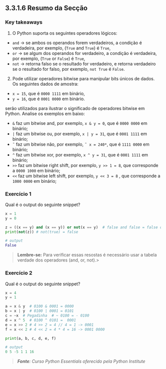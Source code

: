 ## 3.3.1.6 Resumo da Secção

### Key takeaways

1. O Python suporta os seguintes operadores lógicos:

 - ``and`` → se ambos os operandos forem verdadeiros, a condição é verdadeira, por exemplo, (``True`` and ``True``) é ``True``,
- ``or`` → se algum dos operandos for verdadeiro, a condição é verdadeira, por exemplo, (``True`` or ``False``) é ``True``,
- ``not`` → retorna falso se o resultado for verdadeiro, e retorna verdadeiro se o resultado for falso, por exemplo, ``not True`` é ``False``.


2. Pode utilizar operadores bitwise para manipular bits únicos de dados. Os seguintes dados de amostra:

- ``x = 15``, que é ``0000 1111`` em binário,
- ``y = 16``, que é ``0001 0000`` em binário.

serão utilizados para ilustrar o significado de operadores bitwise em Python. Analise os exemplos em baixo:

- ``&`` faz um bitwise and, por exemplo, ``x & y = 0``, que é ``0000 0000`` em binário;
- ``|`` faz um bitwise ou, por exemplo, ``x | y = 31``, que é ``0001 1111`` em binário;
- ``˜``  faz um bitwise não, por exemplo, ``˜ x = 240*``, que é ``1111 0000`` em binário;
- ``^`` faz um bitwise xor, por exemplo, ``x ^ y = 31``, que é ``0001 1111`` em binário;
- ``>>`` faz um bitwise right shift, por exemplo, ``y >> 1 = 8``, que corresponde a ``0000 1000`` em binário;
- ``<<`` faz um bitwise left shift, por exemplo, ``y << 3 = 8`` , que corresponde a ``1000 0000`` em binário;


### Exercício 1

Qual é o output do seguinte snippet?

```python
x = 1
y = 0

z = ((x == y) and (x == y)) or not(x == y)  # false and false = false or not (false) -> false or true = true
print(not(z)) # not(true) = false

# output
False
```


> **Lembre-se:**
> Para verificar essas resostas é necessário usar a tabela verdade dos operadores (and, or, not).> 


### Exercício 2

Qual é o output do seguinte snippet?

```python
x = 4
y = 1

a = x & y  # 0100 & 0001 = 0000
b = x | y  # 0100 | 0001 = 0101
c = ~x  # Pegadinha  # ~ 0100 = - 0100
d = x ^ 5  # 0100 ^ 0101 =  0001
e = x >> 2 # 4 >> 2 = 4 // 4 = 1 -> 0001
f = x << 2 # 4 << 2 = 4 * 4 = 16 -> 0001 0000

print(a, b, c, d, e, f)

# output
0 5 -5 1 1 16
```

>***Fonte**: Curso Python Essentials oferecido pela Python Institute*